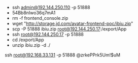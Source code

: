 - ssh admin@192.144.250.110 -p 51888
- 54Bb8nIwo36q7mA1
- rm -f frontend_console.zip
- wget "http://storage.jd.com/avatar-frontend-poc/ibiu.zip"
- scp -P 51888 ibiu.zip root@192.144.250.17:/export/App
- ssh root@192.144.250.17 -p 51888
- cd /export/App
- unzip ibiu.zip -d ./



ssh root@192.168.33.131 -p 51888
@zrkePPrk5Um!$uM
